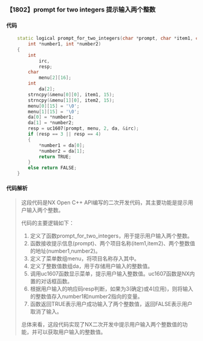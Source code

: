 ### 【1802】prompt for two integers 提示输入两个整数

#### 代码

```cpp
    static logical prompt_for_two_integers(char *prompt, char *item1, char *item2,  
        int *number1, int *number2)  
    {  
        int  
            irc,  
            resp;  
        char  
            menu[2][16];  
        int  
            da[2];  
        strncpy(&menu[0][0], item1, 15);  
        strncpy(&menu[1][0], item2, 15);  
        menu[0][15] = '\0';  
        menu[1][15] = '\0';  
        da[0] = *number1;  
        da[1] = *number2;  
        resp = uc1607(prompt, menu, 2, da, &irc);  
        if (resp == 3 || resp == 4)  
        {  
            *number1 = da[0];  
            *number2 = da[1];  
            return TRUE;  
        }  
        else return FALSE;  
    }

```

#### 代码解析

> 这段代码是NX Open C++ API编写的二次开发代码，其主要功能是提示用户输入两个整数。
>
> 代码的主要逻辑如下：
>
> 1. 定义了函数prompt_for_two_integers，用于提示用户输入两个整数。
> 2. 函数接收提示信息(prompt)、两个项目名称(item1,item2)、两个整数值的地址(number1,number2)。
> 3. 定义了菜单数组menu，将项目名称存入其中。
> 4. 定义了整数值数组da，用于存储用户输入的整数值。
> 5. 调用uc1607函数显示菜单，提示用户输入整数值。uc1607函数是NX内置的对话框函数。
> 6. 根据用户输入的响应码resp判断，如果为3(确定)或4(应用)，则将输入的整数值存入number1和number2指向的变量。
> 7. 函数返回TRUE表示用户成功输入了两个整数值，返回FALSE表示用户取消了输入。
>
> 总体来看，这段代码实现了NX二次开发中提示用户输入两个整数值的功能，并可以获取用户输入的整数值。
>
